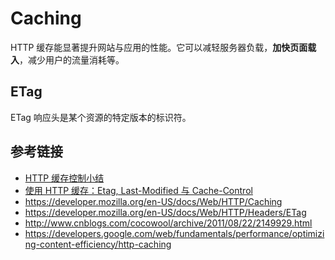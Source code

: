 # Caching

HTTP 缓存能显著提升网站与应用的性能。它可以减轻服务器负载，**加快页面载入**，减少用户的流量消耗等。

## ETag
ETag 响应头是某个资源的特定版本的标识符。

## 参考链接
* [HTTP 缓存控制小结](http://imweb.io/topic/5795dcb6fb312541492eda8c)
* [使用 HTTP 缓存：Etag, Last-Modified 与 Cache-Control](http://harttle.com/2017/04/04/using-http-cache.html)
* https://developer.mozilla.org/en-US/docs/Web/HTTP/Caching
* https://developer.mozilla.org/en-US/docs/Web/HTTP/Headers/ETag
* http://www.cnblogs.com/cocowool/archive/2011/08/22/2149929.html
* https://developers.google.com/web/fundamentals/performance/optimizing-content-efficiency/http-caching
